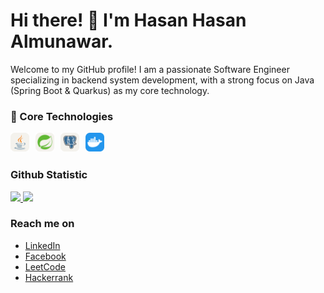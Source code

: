 # Hi there! 👋 I'm Hasan Hasan Almunawar.

Welcome to my GitHub profile! I am a passionate Software Engineer specializing in backend system development, with a strong focus on Java (Spring Boot & Quarkus) as my core technology.


### 🧰 Core Technologies

<img align="left" alt="Java" width="30px" style="padding-right:10px;" src="icons/Java-Light.svg"/>
<img align="left" alt="Spring" width="30px" style="padding-right:10px;" src="icons/Spring-Light.svg"/>
<img align="left" alt="Postgres" width="30px" style="padding-right:10px;" src="icons/PostgreSQL-Light.svg"/>
<img align="left" alt="Docker" width="30px" style="padding-right:10px;" src="icons/Docker.svg"/>
  <br>
  <br>

### Github Statistic

<p align="left">
<a href="https://github.com/penuliscode">
  <img height="180em" src="https://github-readme-stats-eight-theta.vercel.app/api?username=hasanalmunawr&show_icons=true&theme=algolia&include_all_commits=true&count_private=true"/>
  <img height="180em" src="https://github-readme-stats-eight-theta.vercel.app/api/top-langs/?username=hasanalmunawr&layout=compact&layout=compact&theme=algolia"/>
</a>
</p>

### Reach me on
- <a href="https://linkedin.com/in/hasan-almunawar-083982278/">LinkedIn</a> 
- <a href="https://web.facebook.com/hasan.almunawar.315">Facebook</a>
- <a href="https://leetcode.com/hasan_23/">LeetCode</a>
- <a href="https://www.hackerrank.com/hasanalmunawar07">Hackerrank</a>

